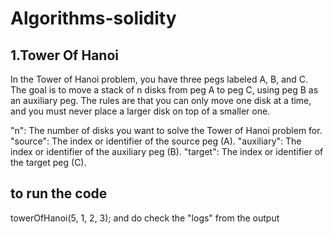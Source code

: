 # Algorithms-solidity

## 1.Tower Of Hanoi
In the Tower of Hanoi problem, you have three pegs labeled A, B, and C. The goal is to move a stack of n disks from peg A to peg C, using peg B as an auxiliary peg. The rules are that you can only move one disk at a time, and you must never place a larger disk on top of a smaller one.

"n": The number of disks you want to solve the Tower of Hanoi problem for.
"source": The index or identifier of the source peg (A).
"auxiliary": The index or identifier of the auxiliary peg (B).
"target": The index or identifier of the target peg (C).

## to run the code
towerOfHanoi(5, 1, 2, 3);
and do check the "logs" from the output 
